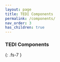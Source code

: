 ```yaml
---
layout: page
title: TEDI Components
permalink: /components/
nav_order: 3
has_children: true
---
```


### TEDI Components
{: .fs-7 }


